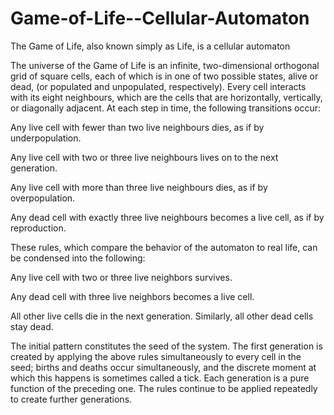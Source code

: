 # Game-of-Life--Cellular-Automaton
The Game of Life, also known simply as Life, is a cellular automaton

The universe of the Game of Life is an infinite, two-dimensional orthogonal grid of square cells, each of which is in one of two possible states, alive or dead, (or populated and unpopulated, respectively). Every cell interacts with its eight neighbours, which are the cells that are horizontally, vertically, or diagonally adjacent. At each step in time, the following transitions occur:

Any live cell with fewer than two live neighbours dies, as if by underpopulation.

Any live cell with two or three live neighbours lives on to the next generation.

Any live cell with more than three live neighbours dies, as if by overpopulation.

Any dead cell with exactly three live neighbours becomes a live cell, as if by reproduction.

These rules, which compare the behavior of the automaton to real life, can be condensed into the following:

Any live cell with two or three live neighbors survives.

Any dead cell with three live neighbors becomes a live cell.

All other live cells die in the next generation. Similarly, all other dead cells stay dead.

The initial pattern constitutes the seed of the system. The first generation is created by applying the above rules simultaneously to every cell in the seed; births and deaths occur simultaneously, and the discrete moment at which this happens is sometimes called a tick. Each generation is a pure function of the preceding one. The rules continue to be applied repeatedly to create further generations.
